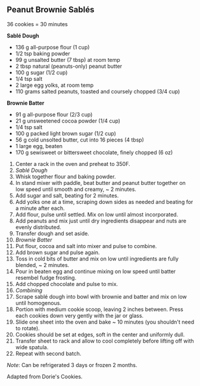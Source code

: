 ## Peanut Brownie Sablés

36 cookies = 30 minutes

**Sablé Dough**

* 136 g all-purpose flour (1 cup)
* 1/2 tsp baking powder
* 99 g unsalted butter (7 tbsp) at room temp
* 2 tbsp natural (peanuts-only) peanut butter
* 100 g sugar (1/2 cup)
* 1/4 tsp salt
* 2 large egg yolks, at room temp
* 110 grams salted peanuts, toasted and coursely chopped (3/4 cup)

**Brownie Batter**

* 91 g all-purpose flour (2/3 cup)
* 21 g unsweetened cocoa powder (1/4 cup)
* 1/4 tsp salt
* 100 g packed light brown sugar (1/2 cup)
* 56 g cold unsolted butter, cut into 16 pieces (4 tbsp)
* 1 large egg, beaten
* 170 g sewisweet or bittersweet chocolate, finely chopped (6 oz)

1. Center a rack in the oven and preheat to 350F.
2. *Sablé Dough*
3. Whisk together flour and baking powder.
4. In stand mixer with paddle, beat butter and peanut butter together on low speed until smooth and creamy, ~ 2 minutes.
5. Add sugar and salt, beating for 2 minutes.
6. Add yolks one at a time, scraping down sides as needed and beating for a minute after each.
7. Add flour, pulse until settled. Mix on low until almost incorporated.
8. Add peanuts and mix just until dry ingredients disappear and nuts are evenly distributed.
9. Transfer dough and set aside.
10. *Brownie Batter*
11. Put flour, cocoa and salt into mixer and pulse to combine.
12. Add brown sugar and pulse again.
13. Toss in cold bits of butter and mix on low until ingredients are fully blended, ~ 2 minutes.
14. Pour in beaten egg and continue mixing on low speed until batter resembel fudge frosting.
15. Add chopped chocolate and pulse to mix.
16. *Combining*
17. Scrape sablé dough into bowl with brownie and batter and mix on low until homogenous.
18. Portion with medium cookie scoop, leaving 2 inches between. Press each cookies down very gently with the jar or glass.
19. Slide one sheet into the oven and bake ~ 10 minutes (you shouldn't need to rotate).
20. Cookies should be set at edges, soft in the center and uniformly dull.
21. Transfer sheet to rack and allow to cool completely before lifting off with wide spatula.
22. Repeat with second batch.

*Note*: Can be refrigerated 3 days or frozen 2 months.

Adapted from Dorie's Cookies.
